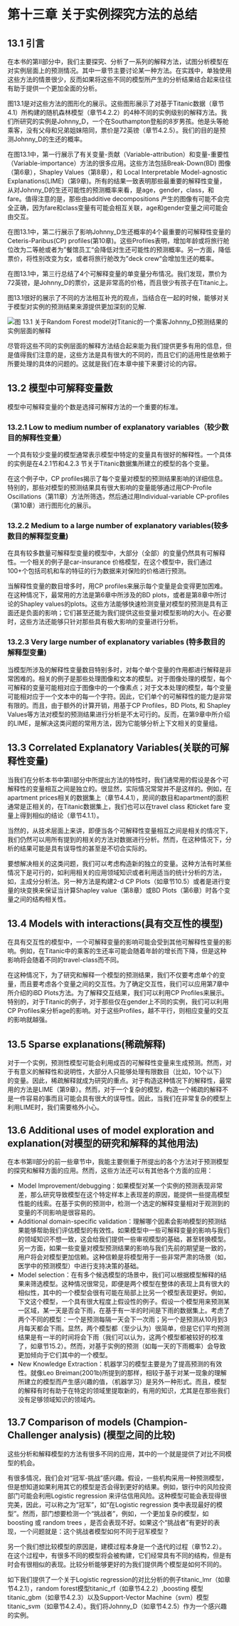 # 第十三章 关于实例探究方法的总结

## 13.1 引言

在本书的第II部分中，我们主要探究、分析了一系列的解释方法，试图分析模型在对实例层面上的预测情况。其中一章节主要讨论某一种方法。在实践中，单独使用这些方法的情景很少，反而如果将这些不同的模型所产生的分析结果结合起来往往有助于提供一个更加全面的分析。

图13.1是对这些方法的图形化的展示。这些图形展示了对基于Titanic数据（章节4.1）所构建的随机森林模型（章节4.2.2）的4种不同的实例级别的解释方法。我们所研究的实例是Johnny\_D，一个在Southampton登船的8岁男孩。他是头等舱乘客，没有父母和兄弟姐妹陪同，票价是72英镑（章节4.2.5）。我们的目的是预测Johnny\_D的生还的概率。

在图13.1中，第一行展示了有关变量-贡献（Variable-attribution）和变量-重要性（Variable-importance）方法的很多应用。这些方法包括Break-Down\(BD\) 图像（第6章），Shapley Values（第8章），和 Local Interpretable Model-agnostic Explanations\(LIME\)（第9章\)。所有的结果一致表明那些最重要的解释性变量，从对Johnny\_D的生还可能性的预测概率来看，是age，gender，class，和fare。值得注意的是，那些由additive decompositions 产生的图像有可能不会完全正确，因为fare和class变量有可能会相互关联，age和gender变量之间可能会由交互。

在图13.1中，第二行展示了影响Johnny\_D生还概率的4个最重要的可解释性变量的Ceteris-Paribus\(CP\) profiles\(第10章\)。这些Profiles表明，增加年龄或将旅行舱位改为二等舱或者为”餐馆员工“会降低对生还可能性的预测概率。另一方面，降低票价，将性别改变为女，或者将旅行舱改为”deck crew“会增加生还的概率。

在图13.1中，第三行总结了4个可解释变量的单变量分布情况。我们发现，票价为72英镑，是Johnny\_D的票价，这是非常高的价格，而且很少有孩子在Titanic上。

图13.1很好的展示了不同的方法相互补充的观点，当结合在一起的时候，能够对关于模型对实例的预测结果来源提供更加深刻的见解.

![&#x56FE; 13.1 &#x5173;&#x4E8E;Random Forest model&#x5BF9;Titanic&#x7684;&#x4E00;&#x4E2A;&#x4E58;&#x5BA2;Johnny\_D&#x9884;&#x6D4B;&#x7ED3;&#x679C;&#x7684;&#x5B9E;&#x4F8B;&#x5C42;&#x9762;&#x7684;&#x89E3;&#x91CA;](.gitbook/assets/13-1%20%281%29.jpg)

尽管将这些不同的实例层面的解释方法结合起来能为我们提供更多有用的信息，但是值得我们注意的是，这些方法是具有很大的不同的，而且它们的适用性是依赖于所要处理的具体的问题的。这就是我们在本章中接下来要讨论的内容。

## 13.2  模型中可解释变量数

模型中可解释变量的个数是选择可解释方法的一个重要的标准。

### 13.2.1 Low to medium number of explanatory variables（较少数目的解释性变量）

一个具有较少变量的模型通常表示模型中特定的变量具有很好的解释性。一个具体的实例是在4.2.1节和4.2.3 节关于Titanic数据集所建立的模型的各个变量。

在这个例子中，CP profiles揭示了每个变量对模型的预测结果影响的详细信息。特别的，那些对模型的预测结果具有很大影响的变量能够通过用CP-Profile Oscillations（第11章）方法所筛选，然后通过用Individual-variable CP-profiles （第10章）进行图形化的展示。

### 13.2.2 Medium to a large number of explanatory variables\(较多数目的解释型变量\)

在具有较多数量可解释型变量的模型中，大部分（全部）的变量仍然具有可解释性。一个相关的例子是car-insurance 价格模型，在这个模型中，我们通过100+个包括司机和车的特征的行为数据来对保险的价格进行预测。

当解释性变量的数目增多时，用CP profiles来展示每个变量是会变得更加困难。在这种情况下，最常用的方法是第6章中所涉及的BD plots，或者是第8章中所讨论的Shapley values的plots。这些方法能够快速检测变量对模型的预测是具有正面还是负面的影响；它们甚至还能为我们提供这些变量对模型影响的大小。在必要时，这些方法还能够只针对那些具有极大影响的变量进行分析。

### 13.2.3 Very large number of explanatory variables \(特多数目的解释型变量\)

当模型所涉及的解释性变量数目特别多时，对每个单个变量的作用都进行解释是非常困难的。相关的例子是那些处理图像和文本的模型。对于图像处理的模型，每个可解释的变量可能相对应于图像中的一个像素点；对于文本处理的模型，每个变量可能相对应于一个文本中的每一个字符。因此，它们单个的可解释性的能力是非常有限的。而且，由于额外的计算开销，用基于CP Profiles，BD Plots, 和 Shapley Values等方法对模型的预测结果进行分析是不太可行的。反而，在第9章中所介绍的LIME，是解决这类问题的常用方法，因为它能够分析上下文相关的变量组。

## 13.3 Correlated Explanatory Variables\(关联的可解释性变量\)

当我们在分析本书中第II部分中所提出方法的特性时，我们通常用的假设是各个可解释性的变量相互之间是独立的。很显然，实际情况常常并不是这样的。例如，在apartment prices相关的数据集上（章节4.4.1），房间的数目和apartment的面积通常是正相关的，在Titanic数据集上，我们也可以在travel class 和ticket fare 变量上得到相似的结论（章节4.1.1）。

当然的，从技术层面上来讲，即便当各个可解释性变量相互之间是相关的情况下，我们仍然可以用所有提到的相关的方法对数据进行分析。然而，在这种情况下，分析的结果可能是具有误导性的甚至是不切合实际的。

要想解决相关的这类问题，我们可以考虑构造新的独立的变量。这种方法有时某些情况下是可行的，如利用相关的应用领域知识或者利用适当的统计分析的方法，如，主成分分析法。另一种方法是构建2-d CP Plots（如章节10.5）或者是进行变量的块变换来保证当计算Shapley value（第8章）或BD Plots（第6章）时各个变量之间的结构相关性。

## 13.4 Models with interactions\(具有交互性的模型\)

在具有交互性的模型中，一个可解释变量的影响可能会受到其他可解释性变量的影响。例如，在Titanic中的乘客的生还率可能会随着年龄的增长而下降，但是这种影响将会随着不同的travel-class而不同。

在这种情况下，为了研究和解释一个模型的预测结果，我们不仅要考虑单个的变量，而且要考虑各个变量之间的交互性。为了确定交互性，我们可以应用第7章中所介绍的iBD Plots方法。为了解释交互结果，我们可以利用CP Profiles来展示。特别的，对于Titanic的例子，对于那些仅在gender上不同的实例，我们可以利用CP Profiles来分析age的影响。对于这些Profiles，越不平行，则相应变量的交互的影响就越强。

## 13.5 Sparse explanations\(稀疏解释\)

对于一个实例，预测性模型可能会利用成百的可解释性变量来生成预测。然而，对于有意义的解释性和说明性，大部分人只能够处理有限数目（比如，10个以下）的变量。因此，稀疏解释就成为研究的重点。对于构造这种情况下的解释性，最常用的方法是LIME（第9章）。然而，对于一个复杂的模型，构造一个稀疏的解释不是一件容易的事而且可能会具有很大的误导性。因此，当我们在非常复杂的模型上利用LIME时，我们需要格外小心。

## 13.6 Additional uses of model exploration and explanation\(对模型的研究和解释的其他用法\)

在本书第II部分的前一些章节中，我能主要侧重于所提出的各个方法对于预测模型的探究和解释方面的应用。然而，这些方法还可以有其他各个方面的应用：

* Model Improvement/debugging：如果模型对某一个实例的预测表现非常差，那么研究导致模型在这个特定样本上表现差的原因，能提供一些提高模型性能的线索。在基于实例的预测中，检测一个选定的解释变量相对于观测到的变量的不同影响是很容易的。
* Additional domain-specific validation：理解哪个因素会影响模型的预测结果能够帮助我们评估模型的有效性。如果模型中一些可解释变量的影响与我们的领域知识不想一致，这会给我们提供一些审视模型的基础，甚至转换模型。另一方面，如果一些变量对模型预测结果的影响与我们先前的期望是一致的，用户将会对模型更加信赖。这种信赖是将模型用于一些非常严肃的场景（如，医学中的预测模型）中进行支持决策的基础。
* Model selection：在有多个候选模型的场景中，我们可以根据模型解释的结果来筛选模型。这种情况很常见，即便是两个模型在整体的表现上具有很大的相似性，其中的一个模型会很有可能在局部上比另一个模型表现更好。例如，下文这个模型，一个具有很大程度上假设性的例子。假设一个模型用来预测某一区域，某一天是否会下雨，在基于有一半的时间是下雨的数据集上。考虑了两个不同的模型：一个是预测每隔一天会下一次雨；另一个是预测从10月到3月每天都会下雨。显然，两个模型都（至少认为）很简单，但是它们平均预测结果是有一半的时间将会下雨（我们可以认为，这两个模型都被较好的校准了，如章节15.2）。然而，对基于实例的预测（如每一天的下雨概率）会导致更加倾向于它们其中的一个模型。
* New Knowledge Extraction：机器学习的模型主要是为了提高预测的有效性。就像Leo Breiman\(2001b\)所提到的那样，相较于基于对某一现象的理解所建立的模型而产生感兴趣的值，（机器学习）是另外一种形式。而且，模型的解释有时有助于在特定的领域里提取新的，有用的知识，尤其是在那些我们没有足够领域知识的领域内。

## 13.7 Comparison of models \(Champion-Challenger analysis\) \(模型之间的比较\)

这些分析和解释模型的方法有很多不同的应用，其中的一个就是提供了对比不同模型的机会。

有很多情况，我们会对“冠军-挑战”感兴趣。假设，一些机构采用一种预测模型，但是想知道如果利用其它的模型是否会得到更好的结果。例如，银行中的风险投资部门可能会利用Logistic regression 来评估信用风险。这种模型可能会表现得很完美，因此，可以称之为“冠军”，如“在Logistic regression 类中表现最好的模型”。然而，部门想要检测一个“挑战者”，例如，一个更加复杂的模型，如 boosting 或 random trees ，是否会表现不好。如果这个“挑战者”有更好的表现，一个问题就是：这个挑战者模型如何不同于冠军模型？

另一个我们想比较模型的原因是，建模过程本身是一个迭代的过程（章节2.2）。在这个过程中，有很多不同的模型将会被构建，它们经常具有不同的结构，但是有时会有很相似的表现。比较分析能够更好的为我们提供两个模型是如何不同的。

如下我们提供了一个关于Logistic regression的对比分析的例子titanic\_lmr（如章节4.2.1），random forest模型titanic\_rf（如章节4.2.2）,boosting 模型 titanic\_gbm（如章节4.2.3）以及Support-Vector Machine（svm）模型 titanic\_svm（如章节4.2.4）。我们将Johnny\_D（如章节4.2.5）作为一个感兴趣的实例。



## 



